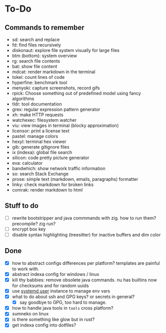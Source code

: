 # To-Do

## Commands to remember

- sd: search and replace
- fd: find files recursively
- diskonaut: explore file system visually for large files
- btm (bottom): system overview
- rg: search file contents
- bat: show file content
- mdcat: render markdown in the terminal
- tokei: count lines of code
- hyperfine: benchmark tool
- menyoki: capture screenshots, record gifs
- rpick: Choose something out of predefined model using fancy algorithms
- tldr: tool documentation
- grex: regular expression pattern generator
- xh: make HTTP requests
- watchexec: filesystem watcher
- viu: view images in terminal (blocky approximation)
- licensor: print a license text
- pastel: manage colors
- hexyl: terminal hex viewer
- gib: generate gitignore files
- ix (indexa): global file search
- silicon: code pretty picture generator
- eva: calculator
- bandwhich: show network traffic information
- so: search Stack Exchange 
- prose: simple text (markdown, emails, paragraphs) formatter
- linky: check markdown for broken links
- comrak: render markdown to html

## Stuff to do

- [ ] rewrite bootstripper and java commmands with zig. how to run them? precompile? zig run?
- [ ] encrypt box key
- [ ] disable syntax highlighting (treesitter) for inactive buffers and dim color

## Done

- [x] how to abstract configs differences per platform? templates are painful to work with.
- [x] abstract indexa config for windows / linux
- [x] kill thy babbies: remove obsolete java commands. nu has builtins now for checksums and for random uuids
- [x] use [systemd user] instance to manage env vars
- [x] what to do about ssh and GPG keys? or secrets in general?
  - [x] say goodbye to GPG, too hard to manage.
- [x] how to handle java tools in `tools` cross platform?
- [x] sumneko on linux
- [x] is there something like glow but in rust?
- [x] get indexa config into dotfiles?

[systemd user]: https://wiki.archlinux.org/title/Systemd/User
